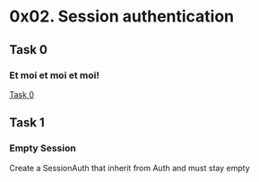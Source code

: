 # 0x02. Session authentication
## Task 0
### Et moi et moi et moi!
[Task 0]()
## Task 1
### Empty Session
Create a SessionAuth that inherit from Auth and must stay empty
